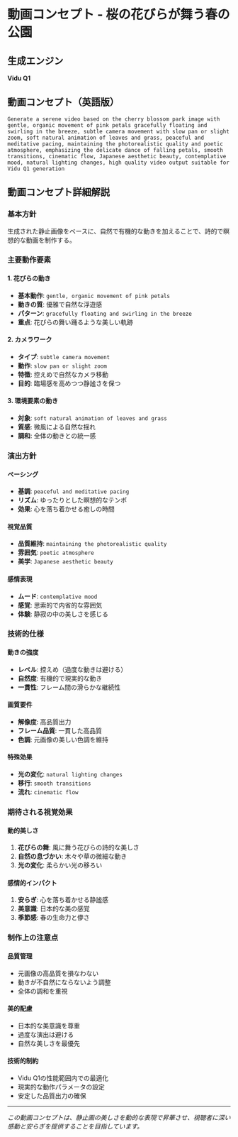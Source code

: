 # 動画コンセプト - 桜の花びらが舞う春の公園

## 生成エンジン
**Vidu Q1**

## 動画コンセプト（英語版）

```
Generate a serene video based on the cherry blossom park image with gentle, organic movement of pink petals gracefully floating and swirling in the breeze, subtle camera movement with slow pan or slight zoom, soft natural animation of leaves and grass, peaceful and meditative pacing, maintaining the photorealistic quality and poetic atmosphere, emphasizing the delicate dance of falling petals, smooth transitions, cinematic flow, Japanese aesthetic beauty, contemplative mood, natural lighting changes, high quality video output suitable for Vidu Q1 generation
```

## 動画コンセプト詳細解説

### 基本方針
生成された静止画像をベースに、自然で有機的な動きを加えることで、詩的で瞑想的な動画を制作する。

### 主要動作要素

#### 1. 花びらの動き
- **基本動作**: `gentle, organic movement of pink petals`
- **動きの質**: 優雅で自然な浮遊感
- **パターン**: `gracefully floating and swirling in the breeze`
- **重点**: 花びらの舞い踊るような美しい軌跡

#### 2. カメラワーク
- **タイプ**: `subtle camera movement`
- **動作**: `slow pan or slight zoom`
- **特徴**: 控えめで自然なカメラ移動
- **目的**: 臨場感を高めつつ静謐さを保つ

#### 3. 環境要素の動き
- **対象**: `soft natural animation of leaves and grass`
- **質感**: 微風による自然な揺れ
- **調和**: 全体の動きとの統一感

### 演出方針

#### ペーシング
- **基調**: `peaceful and meditative pacing`
- **リズム**: ゆったりとした瞑想的なテンポ
- **効果**: 心を落ち着かせる癒しの時間

#### 視覚品質
- **品質維持**: `maintaining the photorealistic quality`
- **雰囲気**: `poetic atmosphere`
- **美学**: `Japanese aesthetic beauty`

#### 感情表現
- **ムード**: `contemplative mood`
- **感覚**: 思索的で内省的な雰囲気
- **体験**: 静寂の中の美しさを感じる

### 技術的仕様

#### 動きの強度
- **レベル**: 控えめ（過度な動きは避ける）
- **自然度**: 有機的で現実的な動き
- **一貫性**: フレーム間の滑らかな継続性

#### 画質要件
- **解像度**: 高品質出力
- **フレーム品質**: 一貫した高品質
- **色調**: 元画像の美しい色調を維持

#### 特殊効果
- **光の変化**: `natural lighting changes`
- **移行**: `smooth transitions`
- **流れ**: `cinematic flow`

### 期待される視覚効果

#### 動的美しさ
1. **花びらの舞**: 風に舞う花びらの詩的な美しさ
2. **自然の息づかい**: 木々や草の微細な動き
3. **光の変化**: 柔らかい光の移ろい

#### 感情的インパクト
1. **安らぎ**: 心を落ち着かせる静謐感
2. **美意識**: 日本的な美の感覚
3. **季節感**: 春の生命力と儚さ

### 制作上の注意点

#### 品質管理
- 元画像の高品質を損なわない
- 動きが不自然にならないよう調整
- 全体の調和を重視

#### 美的配慮
- 日本的な美意識を尊重
- 過度な演出は避ける
- 自然な美しさを最優先

#### 技術的制約
- Vidu Q1の性能範囲内での最適化
- 現実的な動作パラメータの設定
- 安定した品質出力の確保

---
*この動画コンセプトは、静止画の美しさを動的な表現で昇華させ、視聴者に深い感動と安らぎを提供することを目指しています。*